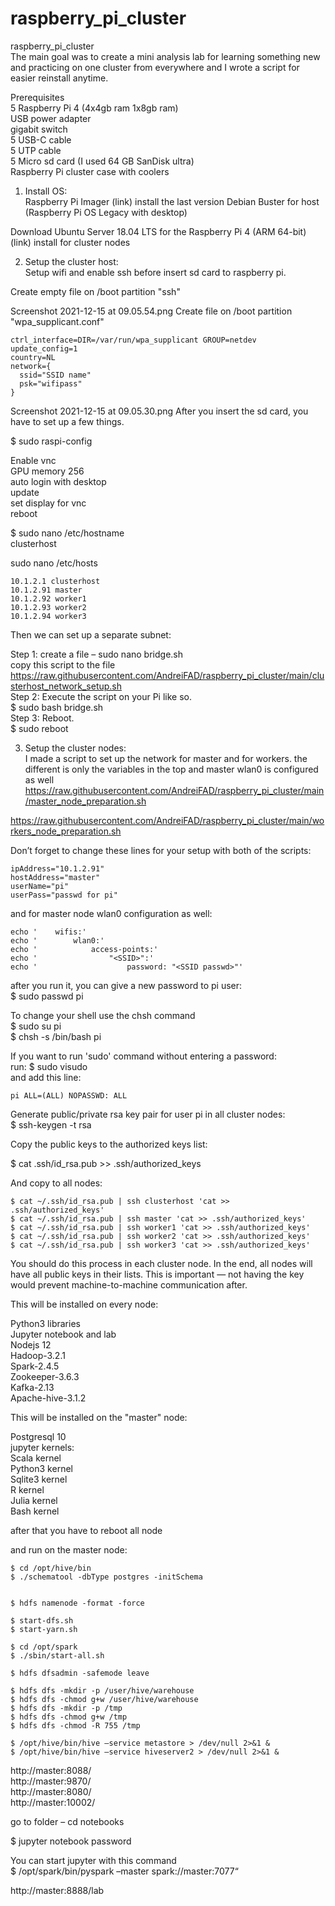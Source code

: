 # raspberry_pi_cluster
raspberry_pi_cluster<br>
The main goal was to create a mini analysis lab for learning something new and practicing on one cluster from everywhere and I wrote a script for easier reinstall anytime.


Prerequisites<br>
5 Raspberry Pi 4 (4x4gb ram 1x8gb ram)<br>
USB power adapter<br>
gigabit switch<br>
5 USB-C cable<br>
5 UTP cable<br>
5 Micro sd card (I used 64 GB SanDisk ultra)<br>
Raspberry Pi cluster case with coolers

1. Install OS:<br>
Raspberry Pi Imager (link) install the last version Debian Buster for host<br>
(Raspberry Pi OS Legacy with desktop)<br>

Download Ubuntu Server 18.04 LTS for the Raspberry Pi 4 (ARM 64-bit) (link) install for cluster nodes

2. Setup the cluster host:<br>
Setup wifi and enable ssh before insert sd card to raspberry pi.

Create empty file on /boot partition "ssh"

Screenshot 2021-12-15 at 09.05.54.png
Create file on /boot partition "wpa_supplicant.conf"
```
ctrl_interface=DIR=/var/run/wpa_supplicant GROUP=netdev
update_config=1
country=NL
network={
  ssid="SSID name"
  psk="wifipass"
}
```

Screenshot 2021-12-15 at 09.05.30.png
After you insert the sd card, you have to set up a few things.

$ sudo raspi-config

Enable vnc <br>
GPU memory 256<br>
auto login with desktop<br>
update<br>
set display for vnc<br>
reboot<br>

$ sudo nano /etc/hostname<br>
clusterhost

sudo nano /etc/hosts<br>
```
10.1.2.1 clusterhost
10.1.2.91 master
10.1.2.92 worker1
10.1.2.93 worker2
10.1.2.94 worker3
```

Then we can set up a separate subnet:

Step 1: create a file – sudo nano bridge.sh<br>
copy this script to the file https://raw.githubusercontent.com/AndreiFAD/raspberry_pi_cluster/main/clusterhost_network_setup.sh<br>
Step 2: Execute the script on your Pi like so.<br>
$ sudo bash bridge.sh<br>
Step 3: Reboot.<br>
$ sudo reboot

3. Setup the cluster nodes:<br>
I made a script to set up the network for master and for workers. the different is only the variables in the top and master wlan0 is configured as well<br>
https://raw.githubusercontent.com/AndreiFAD/raspberry_pi_cluster/main/master_node_preparation.sh

https://raw.githubusercontent.com/AndreiFAD/raspberry_pi_cluster/main/workers_node_preparation.sh

Don’t forget to change these lines for your setup with both of the scripts:
```
ipAddress="10.1.2.91"
hostAddress="master"
userName="pi"
userPass="passwd for pi"
```
and for master node wlan0 configuration as well:<br>
```
echo '    wifis:'
echo '        wlan0:'
echo '            access-points:'
echo '                "<SSID>":'
echo '                    password: "<SSID passwd>"'
```
after you run it, you can give a new password to pi user:<br>
$ sudo passwd pi

To change your shell use the chsh command<br>
$ sudo su pi<br>
$ chsh -s /bin/bash pi


If you want to run 'sudo' command without entering a password:<br>
run: $ sudo visudo<br>
and add this line:<br>
```
pi ALL=(ALL) NOPASSWD: ALL
```

Generate public/private rsa key pair for user pi in all cluster nodes:<br>
$ ssh-keygen -t rsa

Copy the public keys to the authorized keys list:

$ cat .ssh/id_rsa.pub  >> .ssh/authorized_keys

And copy to all nodes:
```
$ cat ~/.ssh/id_rsa.pub | ssh clusterhost 'cat >> .ssh/authorized_keys'
$ cat ~/.ssh/id_rsa.pub | ssh master 'cat >> .ssh/authorized_keys'
$ cat ~/.ssh/id_rsa.pub | ssh worker1 'cat >> .ssh/authorized_keys'
$ cat ~/.ssh/id_rsa.pub | ssh worker2 'cat >> .ssh/authorized_keys'
$ cat ~/.ssh/id_rsa.pub | ssh worker3 'cat >> .ssh/authorized_keys'
```

You should do this process in each cluster node. In the end, all nodes will have all public keys in their lists. This is important — not having the key would prevent machine-to-machine communication after.

This will be installed on every node:

Python3 libraries<br>
Jupyter notebook and lab<br>
Nodejs 12<br>
Hadoop-3.2.1<br>
Spark-2.4.5<br>
Zookeeper-3.6.3<br>
Kafka-2.13<br>
Apache-hive-3.1.2

This will be installed on the "master" node:

Postgresql 10<br>
jupyter kernels:<br>
Scala kernel<br>
Python3 kernel<br>
Sqlite3 kernel<br>
R kernel<br>
Julia kernel<br>
Bash kernel<br>

after that you have to reboot all node

and run on the master node:<br>
```
$ cd /opt/hive/bin
$ ./schematool -dbType postgres -initSchema


$ hdfs namenode -format -force

$ start-dfs.sh
$ start-yarn.sh

$ cd /opt/spark
$ ./sbin/start-all.sh

$ hdfs dfsadmin -safemode leave

$ hdfs dfs -mkdir -p /user/hive/warehouse
$ hdfs dfs -chmod g+w /user/hive/warehouse
$ hdfs dfs -mkdir -p /tmp
$ hdfs dfs -chmod g+w /tmp
$ hdfs dfs -chmod -R 755 /tmp

$ /opt/hive/bin/hive –service metastore > /dev/null 2>&1 &
$ /opt/hive/bin/hive –service hiveserver2 > /dev/null 2>&1 &
```

http://master:8088/<br>
http://master:9870/<br>
http://master:8080/<br>
http://master:10002/<br>

go to folder – cd notebooks


$ jupyter notebook password
  
  
You can start jupyter with this command <br> 
$ /opt/spark/bin/pyspark –master spark://master:7077“

http://master:8888/lab

